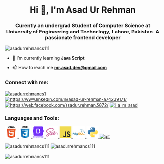 
<h1 align="center">Hi 👋, I'm Asad Ur Rehman</h1>
<h3 align="center">Curently an undergrad Student of Computer Science at University of Engineering and Technology, Lahore, Pakistan. A passionate frontend developer</h3>

<p align="left"> <img src="https://komarev.com/ghpvc/?username=asadurrehmancs111&label=Profile%20views&color=0e75b6&style=flat" alt="asadurrehmancs111" /> </p>
<!--<p align="left"> <a href="https://github.com/ryo-ma/github-profile-trophy"><img src="https://github-profile-trophy.vercel.app/?username=asadurrehmancs111&theme=darkhub" alt="asadurrehmancs111" /></a> </p>-->

- 🌱 I’m currently learning **Java Script**

- 📫 How to reach me **mr.asad.dev@gmail.com**

<h3 align="left">Connect with me:</h3>
<p align="left">
<a href="https://twitter.com/asadurrehmancs1" target="blank"><img align="center" src="https://cdn.jsdelivr.net/npm/simple-icons@3.0.1/icons/twitter.svg" alt="asadurrehmancs1" height="30" width="40" /></a>
<a href="https://linkedin.com/in/https://www.linkedin.com/in/asad-ur-rehman-a74239171/" target="blank"><img align="center" src="https://cdn.jsdelivr.net/npm/simple-icons@3.0.1/icons/linkedin.svg" alt="https://www.linkedin.com/in/asad-ur-rehman-a74239171/" height="30" width="40" /></a>
<a href="https://fb.com/https://web.facebook.com/asadur.rehman.5872/" target="blank"><img align="center" src="https://cdn.jsdelivr.net/npm/simple-icons@3.0.1/icons/facebook.svg" alt="https://web.facebook.com/asadur.rehman.5872/" height="30" width="40" /></a>
<a href="https://instagram.com/i_a_m_asad" target="blank"><img align="center" src="https://cdn.jsdelivr.net/npm/simple-icons@3.0.1/icons/instagram.svg" alt="i_a_m_asad" height="30" width="40" /></a>
</p>

<h3 align="left">Languages and Tools:</h3>
<p align="left"> <a href="https://www.w3.org/html/" target="_blank"> <img src="https://raw.githubusercontent.com/devicons/devicon/master/icons/html5/html5-original-wordmark.svg" alt="html5" width="40" height="40"/> </a> <a href="https://www.w3schools.com/css/" target="_blank"> <img src="https://raw.githubusercontent.com/devicons/devicon/master/icons/css3/css3-original-wordmark.svg" alt="css3" width="40" height="40"/> </a><a href="https://getbootstrap.com" target="_blank"> <img src="https://raw.githubusercontent.com/devicons/devicon/master/icons/bootstrap/bootstrap-plain-wordmark.svg" alt="bootstrap" width="40" height="40"/> </a>
<a href="https://sass-lang.com" target="_blank"> <img src="https://raw.githubusercontent.com/devicons/devicon/master/icons/sass/sass-original.svg" alt="sass" width="40" height="40"/> </a> <a href="https://developer.mozilla.org/en-US/docs/Web/JavaScript" target="_blank"> <img src="https://raw.githubusercontent.com/devicons/devicon/master/icons/javascript/javascript-original.svg" alt="javascript" width="40" height="40"/> </a> <a href="https://www.mysql.com/" target="_blank"> <img src="https://raw.githubusercontent.com/devicons/devicon/master/icons/mysql/mysql-original-wordmark.svg" alt="mysql" width="40" height="40"/> </a> <a href="https://www.python.org" target="_blank">  <img src="https://raw.githubusercontent.com/devicons/devicon/master/icons/python/python-original.svg" alt="python" width="40" height="40"/> </a> <a href="https://git-scm.com/" target="_blank"> <img src="https://www.vectorlogo.zone/logos/git-scm/git-scm-icon.svg" alt="git" width="40" height="40"/> </a> </p>
<img  src="https://github-readme-stats.vercel.app/api?username=asadurrehmancs111&show_icons=true&locale=en&theme=vision-friendly-dark" alt="asadurrehmancs111" />
<img src="https://github-readme-stats.vercel.app/api/top-langs?username=asadurrehmancs111&show_icons=true&locale=en&langs_count=8" alt="asadurrehmancs111" />

<p><img align="center" src="https://github-readme-streak-stats.herokuapp.com/?user=asadurrehmancs111&" alt="asadurrehmancs111" /></p>


